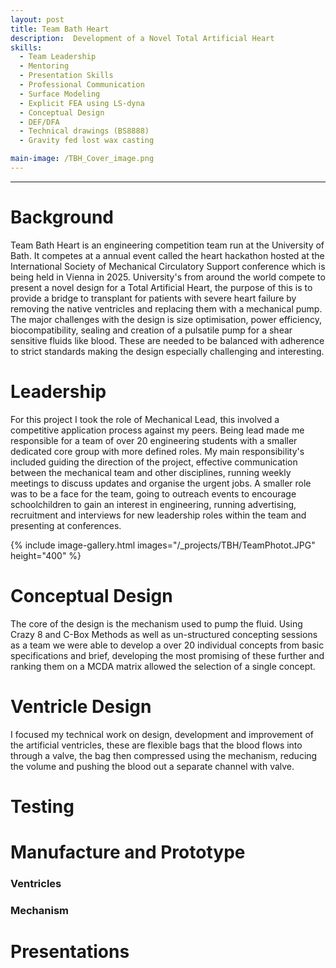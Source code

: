 ```yaml
---
layout: post
title: Team Bath Heart
description:  Development of a Novel Total Artificial Heart
skills: 
  - Team Leadership
  - Mentoring
  - Presentation Skills
  - Professional Communication
  - Surface Modeling
  - Explicit FEA using LS-dyna
  - Conceptual Design
  - DEF/DFA
  - Technical drawings (BS8888)
  - Gravity fed lost wax casting

main-image: /TBH_Cover_image.png
---
```


---
# Background
Team Bath Heart is an engineering competition team run at the University of Bath. It competes at a annual event called the heart hackathon hosted at the International Society of Mechanical Circulatory Support conference which is being held in Vienna in 2025. University's from around the world compete to present a novel design for a Total Artificial Heart, the purpose of this is to provide a bridge to transplant for patients with severe heart failure by removing the native ventricles and replacing them with a mechanical pump. The major challenges with the design is size optimisation, power efficiency, biocompatibility, sealing and creation of a pulsatile pump for a shear sensitive fluids like blood. These are needed to be balanced with adherence to strict standards making the design especially challenging and interesting. 

# Leadership
For this project I took the role of Mechanical Lead, this involved a competitive application process against my peers. Being lead made me responsible for a team of over 20 engineering students with a smaller dedicated core group with more defined roles.  My main responsibility's included guiding the direction of the project, effective communication between the mechanical team and other disciplines, running weekly meetings to discuss updates and organise the urgent jobs. A smaller role was to be a face for the team, going to outreach events to encourage schoolchildren to gain an interest in engineering, running advertising, recruitment and interviews for new leadership roles within the team and presenting at conferences.

{% include image-gallery.html images="/_projects/TBH/TeamPhotot.JPG" height="400" %}

# Conceptual Design
 The core of the design is the mechanism used to pump the fluid. Using Crazy 8 and C-Box Methods as well as un-structured concepting sessions as a team we were able to develop a over 20 individual concepts from basic specifications and brief, developing the most promising of these further and ranking them on a MCDA matrix allowed the selection of a single concept. 

# Ventricle Design
I focused my technical work on design, development and improvement of the artificial ventricles, these are flexible bags that the blood flows into through a valve, the bag then compressed using the mechanism, reducing the volume and pushing the blood out a separate channel with valve. 

# Testing

# Manufacture and Prototype
### Ventricles
### Mechanism

# Presentations





